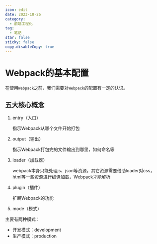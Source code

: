 ```yaml
---
icon: edit
date: 2023-10-26
category:
  - 前端工程化
tag:
  - 笔记
star: false
sticky: false
copy.disableCopy: true
---
```


# Webpack的基本配置

在使用`Webpack`之前，我们需要对`Webpack`的配置有一定的认识。

## 五大核心概念

1. entry（入口）

   指示Webpack从哪个文件开始打包

2. output（输出）

   指示Webpack打包完的文件输出到哪里，如何命名等

3. loader（加载器）

   webpack本身只能处理js、json等资源，其它资源需要借助loader对css，html等一些资源进行编译加载，Webpack才能解析

4. plugin（插件）

   扩展Webpack的功能

5. mode（模式）

主要有两种模式：

- 开发模式：development
- 生产模式：production